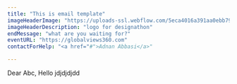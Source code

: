 ```yaml
---
title: "This is email template"
imageHeaderImage: "https://uploads-ssl.webflow.com/5eca4016a391aa0ebb79757c/5f15c543010b9732b821baaf_designathon%20(1).png"
imageHeaderDescription: "logo for designathon"
endMessage: "what are you waiting for?"
eventURL: "https://globalviews360.com"
contactForHelp: "<a href="#">Adnan Abbasi</a>"

---
```

Dear Abc,
Hello jdjdjdjdd

